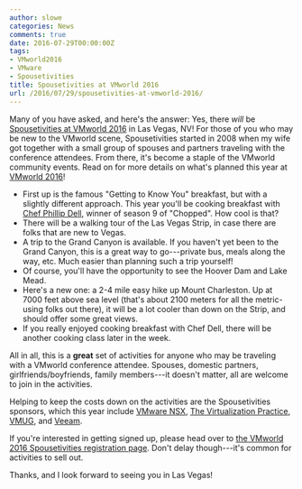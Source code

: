 ```yaml
---
author: slowe
categories: News
comments: true
date: 2016-07-29T00:00:00Z
tags:
- VMworld2016
- VMware
- Spousetivities
title: Spousetivities at VMworld 2016
url: /2016/07/29/spousetivities-at-vmworld-2016/
---
```


Many of you have asked, and here's the answer: Yes, there _will_ be [Spousetivities at VMworld 2016][link-1] in Las Vegas, NV! For those of you who may be new to the VMworld scene, Spousetivities started in 2008 when my wife got together with a small group of spouses and partners traveling with the conference attendees. From there, it's become a staple of the VMworld community events. Read on for more details on what's planned this year at [VMworld 2016][link-8]!

* First up is the famous "Getting to Know You" breakfast, but with a slightly different approach. This year you'll be cooking breakfast with [Chef Phillip Dell][link-2], winner of season 9 of "Chopped". How cool is that?
* There will be a walking tour of the Las Vegas Strip, in case there are folks that are new to Vegas.
* A trip to the Grand Canyon is available. If you haven't yet been to the Grand Canyon, this is a great way to go---private bus, meals along the way, etc. Much easier than planning such a trip yourself!
* Of course, you'll have the opportunity to see the Hoover Dam and Lake Mead.
* Here's a new one: a 2-4 mile easy hike up Mount Charleston. Up at 7000 feet above sea level (that's about 2100 meters for all the metric-using folks out there), it will be a lot cooler than down on the Strip, and should offer some great views.
* If you really enjoyed cooking breakfast with Chef Dell, there will be another cooking class later in the week.

All in all, this is a **great** set of activities for anyone who may be traveling with a VMworld conference attendee. Spouses, domestic partners, girlfriends/boyfriends, family members---it doesn't matter, all are welcome to join in the activities.

Helping to keep the costs down on the activities are the Spousetivities sponsors, which this year include [VMware NSX][link-3], [The Virtualization Practice][link-4], [VMUG][link-5], and [Veeam][link-6].

If you're interested in getting signed up, please head over to [the VMworld 2016 Spousetivities registration page][link-7]. Don't delay though---it's common for activities to sell out.

Thanks, and I look forward to seeing you in Las Vegas!

[link-1]: http://spousetivities.com/2016/07/welcome-to-the-9th-anniversary-of-spousetivities-at-vmworld/
[link-2]: http://chefphillipdell.com/
[link-3]: http://www.vmware.com/products/nsx.html
[link-4]: https://www.virtualizationpractice.com/
[link-5]: http://www.myvmug.org/
[link-6]: https://www.veeam.com/
[link-7]: https://spousetivities.ticketleap.com/vmworld2016/
[link-8]: http://www.vmworld.com/en/us/index.html
